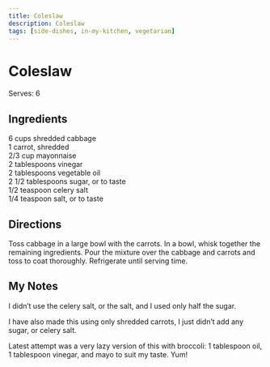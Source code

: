 ```yaml
---
title: Coleslaw
description: Coleslaw
tags: [side-dishes, in-my-kitchen, vegetarian]
---
```


# Coleslaw
Serves: 6

## Ingredients
6 cups shredded cabbage  
1 carrot, shredded  
2/3 cup mayonnaise  
2 tablespoons vinegar  
2 tablespoons vegetable oil  
2 1/2 tablespoons sugar, or to taste  
1/2 teaspoon celery salt  
1/4 teaspoon salt, or to taste

## Directions
Toss cabbage in a large bowl with the carrots. In a bowl, whisk together the remaining ingredients. Pour the mixture over the cabbage and carrots and toss to coat thoroughly. Refrigerate until serving time.

## My Notes
I didn’t use the celery salt, or the salt, and I used only half the sugar.

I have also made this using only shredded carrots, I just didn’t add any sugar, or celery salt.

Latest attempt was a very lazy version of this with broccoli: 1 tablespoon oil, 1 tablespoon vinegar, and mayo to suit my taste. Yum!
